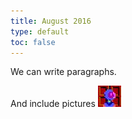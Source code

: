 ```yaml
---
title: August 2016
type: default
toc: false
---
```


We can write paragraphs.

And include pictures ![Captain](captain_comic.jpg)


